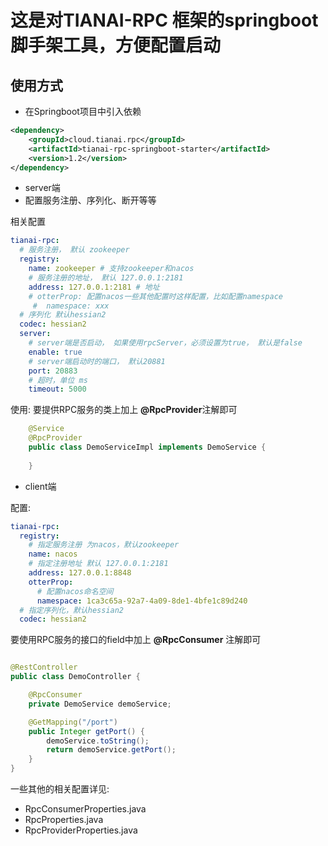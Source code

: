 # 这是对**TIANAI-RPC** 框架的**springboot**脚手架工具，方便配置启动

## 使用方式

- 在Springboot项目中引入依赖

```xml
<dependency>
    <groupId>cloud.tianai.rpc</groupId>
    <artifactId>tianai-rpc-springboot-starter</artifactId>
    <version>1.2</version>
</dependency>
```

- server端
- 配置服务注册、序列化、断开等等

相关配置
```yaml
tianai-rpc:
  # 服务注册， 默认 zookeeper
  registry: 
    name: zookeeper # 支持zookeeper和nacos
    # 服务注册的地址， 默认 127.0.0.1:2181
    address: 127.0.0.1:2181 # 地址
    # otterProp: 配置nacos一些其他配置时这样配置，比如配置namespace 
     #  namespace: xxx
  # 序列化 默认hessian2
  codec: hessian2
  server:
    # server端是否启动， 如果使用rpcServer，必须设置为true， 默认是false
    enable: true
    # server端启动时的端口， 默认20881
    port: 20883
    # 超时，单位 ms
    timeout: 5000
```
使用: 
要提供RPC服务的类上加上 **@RpcProvider**注解即可
```java
    @Service
    @RpcProvider
    public class DemoServiceImpl implements DemoService {
        
    }
```

- client端

配置:
```yaml
tianai-rpc:
  registry: 
    # 指定服务注册 为nacos，默认zookeeper
    name: nacos
    # 指定注册地址 默认 127.0.0.1:2181
    address: 127.0.0.1:8848
    otterProp:
      # 配置nacos命名空间
      namespace: 1ca3c65a-92a7-4a09-8de1-4bfe1c89d240
  # 指定序列化，默认hessian2
  codec: hessian2

```

要使用RPC服务的接口的field中加上 **@RpcConsumer** 注解即可
```java

@RestController
public class DemoController {

    @RpcConsumer
    private DemoService demoService;

    @GetMapping("/port")
    public Integer getPort() {
        demoService.toString();
        return demoService.getPort();
    }
}
```

一些其他的相关配置详见:

- RpcConsumerProperties.java
- RpcProperties.java
- RpcProviderProperties.java

